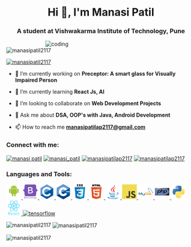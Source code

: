 <h1 align="center">Hi 👋, I'm Manasi Patil</h1>
<h3 align="center">A student at Vishwakarma Institute of Technology, Pune</h3>
<img align="right" alt="coding" width="400" src="https://media.istockphoto.com/vectors/young-long-red-haired-student-girl-in-glasses-headphones-and-blue-vector-id1200460428?k=20&m=1200460428&s=612x612&w=0&h=BQiPHXiBiNSAdcWWjdMivaYreB04KCwIn058DXxjsyU=">

<p align="left"> <img src="https://komarev.com/ghpvc/?username=manasipatil2117&label=Profile%20views&color=0e75b6&style=flat" alt="manasipatil2117" /> </p>

<p align="left"> <a href="https://github.com/ryo-ma/github-profile-trophy"><img src="https://github-profile-trophy.vercel.app/?username=manasipatil2117" alt="manasipatil2117" /></a> </p>

- 🔭 I’m currently working on **Preceptor: A smart glass for Visually Impaired Person**

- 🌱 I’m currently learning **React Js, AI**

- 👯 I’m looking to collaborate on **Web Development Projects**

- 💬 Ask me about **DSA, OOP's with Java, Android Development**

- 📫 How to reach me **manasipatilap2117@gmail.com**

<h3 align="left">Connect with me:</h3>
<p align="left">
<a href="https://linkedin.com/in/manasi patil" target="blank"><img align="center" src="https://raw.githubusercontent.com/rahuldkjain/github-profile-readme-generator/master/src/images/icons/Social/linked-in-alt.svg" alt="manasi patil" height="30" width="40" /></a>
<a href="https://www.codechef.com/users/manasi_patil" target="blank"><img align="center" src="https://cdn.jsdelivr.net/npm/simple-icons@3.1.0/icons/codechef.svg" alt="manasi_patil" height="30" width="40" /></a>
<a href="https://www.hackerrank.com/manasipatilap2117" target="blank"><img align="center" src="https://raw.githubusercontent.com/rahuldkjain/github-profile-readme-generator/master/src/images/icons/Social/hackerrank.svg" alt="manasipatilap2117" height="30" width="40" /></a>
<a href="https://auth.geeksforgeeks.org/user/manasipatilap2117" target="blank"><img align="center" src="https://raw.githubusercontent.com/rahuldkjain/github-profile-readme-generator/master/src/images/icons/Social/geeks-for-geeks.svg" alt="manasipatilap2117" height="30" width="40" /></a>
</p>

<h3 align="left">Languages and Tools:</h3>
<p align="left"> <a href="https://developer.android.com" target="_blank" rel="noreferrer"> <img src="https://raw.githubusercontent.com/devicons/devicon/master/icons/android/android-original-wordmark.svg" alt="android" width="40" height="40"/> </a> <a href="https://getbootstrap.com" target="_blank" rel="noreferrer"> <img src="https://raw.githubusercontent.com/devicons/devicon/master/icons/bootstrap/bootstrap-plain-wordmark.svg" alt="bootstrap" width="40" height="40"/> </a> <a href="https://www.cprogramming.com/" target="_blank" rel="noreferrer"> <img src="https://raw.githubusercontent.com/devicons/devicon/master/icons/c/c-original.svg" alt="c" width="40" height="40"/> </a> <a href="https://www.w3schools.com/cpp/" target="_blank" rel="noreferrer"> <img src="https://raw.githubusercontent.com/devicons/devicon/master/icons/cplusplus/cplusplus-original.svg" alt="cplusplus" width="40" height="40"/> </a> <a href="https://www.w3schools.com/css/" target="_blank" rel="noreferrer"> <img src="https://raw.githubusercontent.com/devicons/devicon/master/icons/css3/css3-original-wordmark.svg" alt="css3" width="40" height="40"/> </a> <a href="https://www.w3.org/html/" target="_blank" rel="noreferrer"> <img src="https://raw.githubusercontent.com/devicons/devicon/master/icons/html5/html5-original-wordmark.svg" alt="html5" width="40" height="40"/> </a> <a href="https://www.java.com" target="_blank" rel="noreferrer"> <img src="https://raw.githubusercontent.com/devicons/devicon/master/icons/java/java-original.svg" alt="java" width="40" height="40"/> </a> <a href="https://developer.mozilla.org/en-US/docs/Web/JavaScript" target="_blank" rel="noreferrer"> <img src="https://raw.githubusercontent.com/devicons/devicon/master/icons/javascript/javascript-original.svg" alt="javascript" width="40" height="40"/> </a> <a href="https://www.mysql.com/" target="_blank" rel="noreferrer"> <img src="https://raw.githubusercontent.com/devicons/devicon/master/icons/mysql/mysql-original-wordmark.svg" alt="mysql" width="40" height="40"/> </a> <a href="https://www.php.net" target="_blank" rel="noreferrer"> <img src="https://raw.githubusercontent.com/devicons/devicon/master/icons/php/php-original.svg" alt="php" width="40" height="40"/> </a> <a href="https://www.python.org" target="_blank" rel="noreferrer"> <img src="https://raw.githubusercontent.com/devicons/devicon/master/icons/python/python-original.svg" alt="python" width="40" height="40"/> </a> <a href="https://reactjs.org/" target="_blank" rel="noreferrer"> <img src="https://raw.githubusercontent.com/devicons/devicon/master/icons/react/react-original-wordmark.svg" alt="react" width="40" height="40"/> </a> <a href="https://www.tensorflow.org" target="_blank" rel="noreferrer"> <img src="https://www.vectorlogo.zone/logos/tensorflow/tensorflow-icon.svg" alt="tensorflow" width="40" height="40"/> </a> </p>

<p><img align="left" src="https://github-readme-stats.vercel.app/api/top-langs?username=manasipatil2117&show_icons=true&locale=en&layout=compact" alt="manasipatil2117" /></p>

<p>&nbsp;<img align="center" src="https://github-readme-stats.vercel.app/api?username=manasipatil2117&show_icons=true&locale=en" alt="manasipatil2117" /></p>

<p><img align="center" src="https://github-readme-streak-stats.herokuapp.com/?user=manasipatil2117&" alt="manasipatil2117" /></p>


